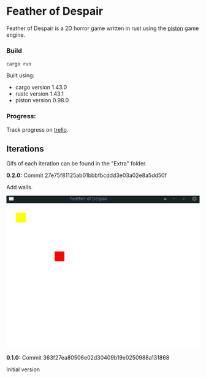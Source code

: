# Feather of Despair

Feather of Despair is a 2D horror game written in rust using the [piston](https://github.com/PistonDevelopers/piston) game engine.

### Build
```
cargo run
```
Built using:
* cargo version 1.43.0
* rustc version 1.43.1
* piston version 0.98.0

### Progress:
Track progress on [trello](https://trello.com/b/JS9bzLP3/featherofdespair).

## Iterations
Gifs of each iteration can be found in the "Extra" folder.

**0.2.0:**
Commit 27e75f81125ab01bbbfbcddd3e03a02e8a5dd50f

Add walls.

<img src="Extra/2020-05-28.gif" />

**0.1.0:**
Commit 363f27ea80506e02d30409b19e0250988a131868

Initial version
